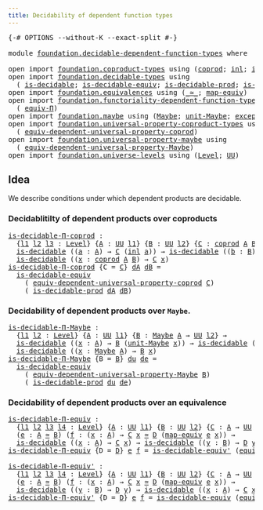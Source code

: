 ```yaml
---
title: Decidability of dependent function types
---
```


<pre class="Agda"><a id="66" class="Symbol">{-#</a> <a id="70" class="Keyword">OPTIONS</a> <a id="78" class="Pragma">--without-K</a> <a id="90" class="Pragma">--exact-split</a> <a id="104" class="Symbol">#-}</a>

<a id="109" class="Keyword">module</a> <a id="116" href="foundation.decidable-dependent-function-types.html" class="Module">foundation.decidable-dependent-function-types</a> <a id="162" class="Keyword">where</a>

<a id="169" class="Keyword">open</a> <a id="174" class="Keyword">import</a> <a id="181" href="foundation.coproduct-types.html" class="Module">foundation.coproduct-types</a> <a id="208" class="Keyword">using</a> <a id="214" class="Symbol">(</a><a id="215" href="foundation.coproduct-types.html#1182" class="Datatype">coprod</a><a id="221" class="Symbol">;</a> <a id="223" href="foundation.coproduct-types.html#1253" class="InductiveConstructor">inl</a><a id="226" class="Symbol">;</a> <a id="228" href="foundation.coproduct-types.html#1276" class="InductiveConstructor">inr</a><a id="231" class="Symbol">)</a>
<a id="233" class="Keyword">open</a> <a id="238" class="Keyword">import</a> <a id="245" href="foundation.decidable-types.html" class="Module">foundation.decidable-types</a> <a id="272" class="Keyword">using</a>
  <a id="280" class="Symbol">(</a> <a id="282" href="foundation.decidable-types.html#1918" class="Function">is-decidable</a><a id="294" class="Symbol">;</a> <a id="296" href="foundation.decidable-types.html#5714" class="Function">is-decidable-equiv</a><a id="314" class="Symbol">;</a> <a id="316" href="foundation.decidable-types.html#3336" class="Function">is-decidable-prod</a><a id="333" class="Symbol">;</a> <a id="335" href="foundation.decidable-types.html#5860" class="Function">is-decidable-equiv&#39;</a><a id="354" class="Symbol">)</a>
<a id="356" class="Keyword">open</a> <a id="361" class="Keyword">import</a> <a id="368" href="foundation.equivalences.html" class="Module">foundation.equivalences</a> <a id="392" class="Keyword">using</a> <a id="398" class="Symbol">(</a><a id="399" href="foundation-core.equivalences.html#1621" class="Function Operator">_≃_</a><a id="402" class="Symbol">;</a> <a id="404" href="foundation-core.equivalences.html#1821" class="Function">map-equiv</a><a id="413" class="Symbol">)</a>
<a id="415" class="Keyword">open</a> <a id="420" class="Keyword">import</a> <a id="427" href="foundation.functoriality-dependent-function-types.html" class="Module">foundation.functoriality-dependent-function-types</a> <a id="477" class="Keyword">using</a>
  <a id="485" class="Symbol">(</a> <a id="487" href="foundation.functoriality-dependent-function-types.html#4207" class="Function">equiv-Π</a><a id="494" class="Symbol">)</a>
<a id="496" class="Keyword">open</a> <a id="501" class="Keyword">import</a> <a id="508" href="foundation.maybe.html" class="Module">foundation.maybe</a> <a id="525" class="Keyword">using</a> <a id="531" class="Symbol">(</a><a id="532" href="foundation.maybe.html#1463" class="Function">Maybe</a><a id="537" class="Symbol">;</a> <a id="539" href="foundation.maybe.html#1522" class="Function">unit-Maybe</a><a id="549" class="Symbol">;</a> <a id="551" href="foundation.maybe.html#1590" class="Function">exception-Maybe</a><a id="566" class="Symbol">)</a>
<a id="568" class="Keyword">open</a> <a id="573" class="Keyword">import</a> <a id="580" href="foundation.universal-property-coproduct-types.html" class="Module">foundation.universal-property-coproduct-types</a> <a id="626" class="Keyword">using</a>
  <a id="634" class="Symbol">(</a> <a id="636" href="foundation.universal-property-coproduct-types.html#1645" class="Function">equiv-dependent-universal-property-coprod</a><a id="677" class="Symbol">)</a>
<a id="679" class="Keyword">open</a> <a id="684" class="Keyword">import</a> <a id="691" href="foundation.universal-property-maybe.html" class="Module">foundation.universal-property-maybe</a> <a id="727" class="Keyword">using</a>
  <a id="735" class="Symbol">(</a> <a id="737" href="foundation.universal-property-maybe.html#1978" class="Function">equiv-dependent-universal-property-Maybe</a><a id="777" class="Symbol">)</a>
<a id="779" class="Keyword">open</a> <a id="784" class="Keyword">import</a> <a id="791" href="foundation.universe-levels.html" class="Module">foundation.universe-levels</a> <a id="818" class="Keyword">using</a> <a id="824" class="Symbol">(</a><a id="825" href="Agda.Primitive.html#597" class="Postulate">Level</a><a id="830" class="Symbol">;</a> <a id="832" href="foundation-core.universe-levels.html#235" class="Primitive">UU</a><a id="834" class="Symbol">)</a>
</pre>
## Idea

We describe conditions under which dependent products are decidable.

### Decidablitilty of dependent products over coproducts

<pre class="Agda"><a id="is-decidable-Π-coprod"></a><a id="986" href="foundation.decidable-dependent-function-types.html#986" class="Function">is-decidable-Π-coprod</a> <a id="1008" class="Symbol">:</a>
  <a id="1012" class="Symbol">{</a><a id="1013" href="foundation.decidable-dependent-function-types.html#1013" class="Bound">l1</a> <a id="1016" href="foundation.decidable-dependent-function-types.html#1016" class="Bound">l2</a> <a id="1019" href="foundation.decidable-dependent-function-types.html#1019" class="Bound">l3</a> <a id="1022" class="Symbol">:</a> <a id="1024" href="Agda.Primitive.html#597" class="Postulate">Level</a><a id="1029" class="Symbol">}</a> <a id="1031" class="Symbol">{</a><a id="1032" href="foundation.decidable-dependent-function-types.html#1032" class="Bound">A</a> <a id="1034" class="Symbol">:</a> <a id="1036" href="foundation-core.universe-levels.html#235" class="Primitive">UU</a> <a id="1039" href="foundation.decidable-dependent-function-types.html#1013" class="Bound">l1</a><a id="1041" class="Symbol">}</a> <a id="1043" class="Symbol">{</a><a id="1044" href="foundation.decidable-dependent-function-types.html#1044" class="Bound">B</a> <a id="1046" class="Symbol">:</a> <a id="1048" href="foundation-core.universe-levels.html#235" class="Primitive">UU</a> <a id="1051" href="foundation.decidable-dependent-function-types.html#1016" class="Bound">l2</a><a id="1053" class="Symbol">}</a> <a id="1055" class="Symbol">{</a><a id="1056" href="foundation.decidable-dependent-function-types.html#1056" class="Bound">C</a> <a id="1058" class="Symbol">:</a> <a id="1060" href="foundation.coproduct-types.html#1182" class="Datatype">coprod</a> <a id="1067" href="foundation.decidable-dependent-function-types.html#1032" class="Bound">A</a> <a id="1069" href="foundation.decidable-dependent-function-types.html#1044" class="Bound">B</a> <a id="1071" class="Symbol">→</a> <a id="1073" href="foundation-core.universe-levels.html#235" class="Primitive">UU</a> <a id="1076" href="foundation.decidable-dependent-function-types.html#1019" class="Bound">l3</a><a id="1078" class="Symbol">}</a> <a id="1080" class="Symbol">→</a>
  <a id="1084" href="foundation.decidable-types.html#1918" class="Function">is-decidable</a> <a id="1097" class="Symbol">((</a><a id="1099" href="foundation.decidable-dependent-function-types.html#1099" class="Bound">a</a> <a id="1101" class="Symbol">:</a> <a id="1103" href="foundation.decidable-dependent-function-types.html#1032" class="Bound">A</a><a id="1104" class="Symbol">)</a> <a id="1106" class="Symbol">→</a> <a id="1108" href="foundation.decidable-dependent-function-types.html#1056" class="Bound">C</a> <a id="1110" class="Symbol">(</a><a id="1111" href="foundation.coproduct-types.html#1253" class="InductiveConstructor">inl</a> <a id="1115" href="foundation.decidable-dependent-function-types.html#1099" class="Bound">a</a><a id="1116" class="Symbol">))</a> <a id="1119" class="Symbol">→</a> <a id="1121" href="foundation.decidable-types.html#1918" class="Function">is-decidable</a> <a id="1134" class="Symbol">((</a><a id="1136" href="foundation.decidable-dependent-function-types.html#1136" class="Bound">b</a> <a id="1138" class="Symbol">:</a> <a id="1140" href="foundation.decidable-dependent-function-types.html#1044" class="Bound">B</a><a id="1141" class="Symbol">)</a> <a id="1143" class="Symbol">→</a> <a id="1145" href="foundation.decidable-dependent-function-types.html#1056" class="Bound">C</a> <a id="1147" class="Symbol">(</a><a id="1148" href="foundation.coproduct-types.html#1276" class="InductiveConstructor">inr</a> <a id="1152" href="foundation.decidable-dependent-function-types.html#1136" class="Bound">b</a><a id="1153" class="Symbol">))</a> <a id="1156" class="Symbol">→</a>
  <a id="1160" href="foundation.decidable-types.html#1918" class="Function">is-decidable</a> <a id="1173" class="Symbol">((</a><a id="1175" href="foundation.decidable-dependent-function-types.html#1175" class="Bound">x</a> <a id="1177" class="Symbol">:</a> <a id="1179" href="foundation.coproduct-types.html#1182" class="Datatype">coprod</a> <a id="1186" href="foundation.decidable-dependent-function-types.html#1032" class="Bound">A</a> <a id="1188" href="foundation.decidable-dependent-function-types.html#1044" class="Bound">B</a><a id="1189" class="Symbol">)</a> <a id="1191" class="Symbol">→</a> <a id="1193" href="foundation.decidable-dependent-function-types.html#1056" class="Bound">C</a> <a id="1195" href="foundation.decidable-dependent-function-types.html#1175" class="Bound">x</a><a id="1196" class="Symbol">)</a>
<a id="1198" href="foundation.decidable-dependent-function-types.html#986" class="Function">is-decidable-Π-coprod</a> <a id="1220" class="Symbol">{</a><a id="1221" class="Argument">C</a> <a id="1223" class="Symbol">=</a> <a id="1225" href="foundation.decidable-dependent-function-types.html#1225" class="Bound">C</a><a id="1226" class="Symbol">}</a> <a id="1228" href="foundation.decidable-dependent-function-types.html#1228" class="Bound">dA</a> <a id="1231" href="foundation.decidable-dependent-function-types.html#1231" class="Bound">dB</a> <a id="1234" class="Symbol">=</a>
  <a id="1238" href="foundation.decidable-types.html#5714" class="Function">is-decidable-equiv</a>
    <a id="1261" class="Symbol">(</a> <a id="1263" href="foundation.universal-property-coproduct-types.html#1645" class="Function">equiv-dependent-universal-property-coprod</a> <a id="1305" href="foundation.decidable-dependent-function-types.html#1225" class="Bound">C</a><a id="1306" class="Symbol">)</a>
    <a id="1312" class="Symbol">(</a> <a id="1314" href="foundation.decidable-types.html#3336" class="Function">is-decidable-prod</a> <a id="1332" href="foundation.decidable-dependent-function-types.html#1228" class="Bound">dA</a> <a id="1335" href="foundation.decidable-dependent-function-types.html#1231" class="Bound">dB</a><a id="1337" class="Symbol">)</a>
</pre>
### Decidability of dependent products over `Maybe`.

<pre class="Agda"><a id="is-decidable-Π-Maybe"></a><a id="1406" href="foundation.decidable-dependent-function-types.html#1406" class="Function">is-decidable-Π-Maybe</a> <a id="1427" class="Symbol">:</a>
  <a id="1431" class="Symbol">{</a><a id="1432" href="foundation.decidable-dependent-function-types.html#1432" class="Bound">l1</a> <a id="1435" href="foundation.decidable-dependent-function-types.html#1435" class="Bound">l2</a> <a id="1438" class="Symbol">:</a> <a id="1440" href="Agda.Primitive.html#597" class="Postulate">Level</a><a id="1445" class="Symbol">}</a> <a id="1447" class="Symbol">{</a><a id="1448" href="foundation.decidable-dependent-function-types.html#1448" class="Bound">A</a> <a id="1450" class="Symbol">:</a> <a id="1452" href="foundation-core.universe-levels.html#235" class="Primitive">UU</a> <a id="1455" href="foundation.decidable-dependent-function-types.html#1432" class="Bound">l1</a><a id="1457" class="Symbol">}</a> <a id="1459" class="Symbol">{</a><a id="1460" href="foundation.decidable-dependent-function-types.html#1460" class="Bound">B</a> <a id="1462" class="Symbol">:</a> <a id="1464" href="foundation.maybe.html#1463" class="Function">Maybe</a> <a id="1470" href="foundation.decidable-dependent-function-types.html#1448" class="Bound">A</a> <a id="1472" class="Symbol">→</a> <a id="1474" href="foundation-core.universe-levels.html#235" class="Primitive">UU</a> <a id="1477" href="foundation.decidable-dependent-function-types.html#1435" class="Bound">l2</a><a id="1479" class="Symbol">}</a> <a id="1481" class="Symbol">→</a>
  <a id="1485" href="foundation.decidable-types.html#1918" class="Function">is-decidable</a> <a id="1498" class="Symbol">((</a><a id="1500" href="foundation.decidable-dependent-function-types.html#1500" class="Bound">x</a> <a id="1502" class="Symbol">:</a> <a id="1504" href="foundation.decidable-dependent-function-types.html#1448" class="Bound">A</a><a id="1505" class="Symbol">)</a> <a id="1507" class="Symbol">→</a> <a id="1509" href="foundation.decidable-dependent-function-types.html#1460" class="Bound">B</a> <a id="1511" class="Symbol">(</a><a id="1512" href="foundation.maybe.html#1522" class="Function">unit-Maybe</a> <a id="1523" href="foundation.decidable-dependent-function-types.html#1500" class="Bound">x</a><a id="1524" class="Symbol">))</a> <a id="1527" class="Symbol">→</a> <a id="1529" href="foundation.decidable-types.html#1918" class="Function">is-decidable</a> <a id="1542" class="Symbol">(</a><a id="1543" href="foundation.decidable-dependent-function-types.html#1460" class="Bound">B</a> <a id="1545" href="foundation.maybe.html#1590" class="Function">exception-Maybe</a><a id="1560" class="Symbol">)</a> <a id="1562" class="Symbol">→</a>
  <a id="1566" href="foundation.decidable-types.html#1918" class="Function">is-decidable</a> <a id="1579" class="Symbol">((</a><a id="1581" href="foundation.decidable-dependent-function-types.html#1581" class="Bound">x</a> <a id="1583" class="Symbol">:</a> <a id="1585" href="foundation.maybe.html#1463" class="Function">Maybe</a> <a id="1591" href="foundation.decidable-dependent-function-types.html#1448" class="Bound">A</a><a id="1592" class="Symbol">)</a> <a id="1594" class="Symbol">→</a> <a id="1596" href="foundation.decidable-dependent-function-types.html#1460" class="Bound">B</a> <a id="1598" href="foundation.decidable-dependent-function-types.html#1581" class="Bound">x</a><a id="1599" class="Symbol">)</a>
<a id="1601" href="foundation.decidable-dependent-function-types.html#1406" class="Function">is-decidable-Π-Maybe</a> <a id="1622" class="Symbol">{</a><a id="1623" class="Argument">B</a> <a id="1625" class="Symbol">=</a> <a id="1627" href="foundation.decidable-dependent-function-types.html#1627" class="Bound">B</a><a id="1628" class="Symbol">}</a> <a id="1630" href="foundation.decidable-dependent-function-types.html#1630" class="Bound">du</a> <a id="1633" href="foundation.decidable-dependent-function-types.html#1633" class="Bound">de</a> <a id="1636" class="Symbol">=</a>
  <a id="1640" href="foundation.decidable-types.html#5714" class="Function">is-decidable-equiv</a>
    <a id="1663" class="Symbol">(</a> <a id="1665" href="foundation.universal-property-maybe.html#1978" class="Function">equiv-dependent-universal-property-Maybe</a> <a id="1706" href="foundation.decidable-dependent-function-types.html#1627" class="Bound">B</a><a id="1707" class="Symbol">)</a>
    <a id="1713" class="Symbol">(</a> <a id="1715" href="foundation.decidable-types.html#3336" class="Function">is-decidable-prod</a> <a id="1733" href="foundation.decidable-dependent-function-types.html#1630" class="Bound">du</a> <a id="1736" href="foundation.decidable-dependent-function-types.html#1633" class="Bound">de</a><a id="1738" class="Symbol">)</a>
</pre>
### Decidability of dependent products over an equivalence

<pre class="Agda"><a id="is-decidable-Π-equiv"></a><a id="1813" href="foundation.decidable-dependent-function-types.html#1813" class="Function">is-decidable-Π-equiv</a> <a id="1834" class="Symbol">:</a>
  <a id="1838" class="Symbol">{</a><a id="1839" href="foundation.decidable-dependent-function-types.html#1839" class="Bound">l1</a> <a id="1842" href="foundation.decidable-dependent-function-types.html#1842" class="Bound">l2</a> <a id="1845" href="foundation.decidable-dependent-function-types.html#1845" class="Bound">l3</a> <a id="1848" href="foundation.decidable-dependent-function-types.html#1848" class="Bound">l4</a> <a id="1851" class="Symbol">:</a> <a id="1853" href="Agda.Primitive.html#597" class="Postulate">Level</a><a id="1858" class="Symbol">}</a> <a id="1860" class="Symbol">{</a><a id="1861" href="foundation.decidable-dependent-function-types.html#1861" class="Bound">A</a> <a id="1863" class="Symbol">:</a> <a id="1865" href="foundation-core.universe-levels.html#235" class="Primitive">UU</a> <a id="1868" href="foundation.decidable-dependent-function-types.html#1839" class="Bound">l1</a><a id="1870" class="Symbol">}</a> <a id="1872" class="Symbol">{</a><a id="1873" href="foundation.decidable-dependent-function-types.html#1873" class="Bound">B</a> <a id="1875" class="Symbol">:</a> <a id="1877" href="foundation-core.universe-levels.html#235" class="Primitive">UU</a> <a id="1880" href="foundation.decidable-dependent-function-types.html#1842" class="Bound">l2</a><a id="1882" class="Symbol">}</a> <a id="1884" class="Symbol">{</a><a id="1885" href="foundation.decidable-dependent-function-types.html#1885" class="Bound">C</a> <a id="1887" class="Symbol">:</a> <a id="1889" href="foundation.decidable-dependent-function-types.html#1861" class="Bound">A</a> <a id="1891" class="Symbol">→</a> <a id="1893" href="foundation-core.universe-levels.html#235" class="Primitive">UU</a> <a id="1896" href="foundation.decidable-dependent-function-types.html#1845" class="Bound">l3</a><a id="1898" class="Symbol">}</a> <a id="1900" class="Symbol">{</a><a id="1901" href="foundation.decidable-dependent-function-types.html#1901" class="Bound">D</a> <a id="1903" class="Symbol">:</a> <a id="1905" href="foundation.decidable-dependent-function-types.html#1873" class="Bound">B</a> <a id="1907" class="Symbol">→</a> <a id="1909" href="foundation-core.universe-levels.html#235" class="Primitive">UU</a> <a id="1912" href="foundation.decidable-dependent-function-types.html#1848" class="Bound">l4</a><a id="1914" class="Symbol">}</a>
  <a id="1918" class="Symbol">(</a><a id="1919" href="foundation.decidable-dependent-function-types.html#1919" class="Bound">e</a> <a id="1921" class="Symbol">:</a> <a id="1923" href="foundation.decidable-dependent-function-types.html#1861" class="Bound">A</a> <a id="1925" href="foundation-core.equivalences.html#1621" class="Function Operator">≃</a> <a id="1927" href="foundation.decidable-dependent-function-types.html#1873" class="Bound">B</a><a id="1928" class="Symbol">)</a> <a id="1930" class="Symbol">(</a><a id="1931" href="foundation.decidable-dependent-function-types.html#1931" class="Bound">f</a> <a id="1933" class="Symbol">:</a> <a id="1935" class="Symbol">(</a><a id="1936" href="foundation.decidable-dependent-function-types.html#1936" class="Bound">x</a> <a id="1938" class="Symbol">:</a> <a id="1940" href="foundation.decidable-dependent-function-types.html#1861" class="Bound">A</a><a id="1941" class="Symbol">)</a> <a id="1943" class="Symbol">→</a> <a id="1945" href="foundation.decidable-dependent-function-types.html#1885" class="Bound">C</a> <a id="1947" href="foundation.decidable-dependent-function-types.html#1936" class="Bound">x</a> <a id="1949" href="foundation-core.equivalences.html#1621" class="Function Operator">≃</a> <a id="1951" href="foundation.decidable-dependent-function-types.html#1901" class="Bound">D</a> <a id="1953" class="Symbol">(</a><a id="1954" href="foundation-core.equivalences.html#1821" class="Function">map-equiv</a> <a id="1964" href="foundation.decidable-dependent-function-types.html#1919" class="Bound">e</a> <a id="1966" href="foundation.decidable-dependent-function-types.html#1936" class="Bound">x</a><a id="1967" class="Symbol">))</a> <a id="1970" class="Symbol">→</a>
  <a id="1974" href="foundation.decidable-types.html#1918" class="Function">is-decidable</a> <a id="1987" class="Symbol">((</a><a id="1989" href="foundation.decidable-dependent-function-types.html#1989" class="Bound">x</a> <a id="1991" class="Symbol">:</a> <a id="1993" href="foundation.decidable-dependent-function-types.html#1861" class="Bound">A</a><a id="1994" class="Symbol">)</a> <a id="1996" class="Symbol">→</a> <a id="1998" href="foundation.decidable-dependent-function-types.html#1885" class="Bound">C</a> <a id="2000" href="foundation.decidable-dependent-function-types.html#1989" class="Bound">x</a><a id="2001" class="Symbol">)</a> <a id="2003" class="Symbol">→</a> <a id="2005" href="foundation.decidable-types.html#1918" class="Function">is-decidable</a> <a id="2018" class="Symbol">((</a><a id="2020" href="foundation.decidable-dependent-function-types.html#2020" class="Bound">y</a> <a id="2022" class="Symbol">:</a> <a id="2024" href="foundation.decidable-dependent-function-types.html#1873" class="Bound">B</a><a id="2025" class="Symbol">)</a> <a id="2027" class="Symbol">→</a> <a id="2029" href="foundation.decidable-dependent-function-types.html#1901" class="Bound">D</a> <a id="2031" href="foundation.decidable-dependent-function-types.html#2020" class="Bound">y</a><a id="2032" class="Symbol">)</a>
<a id="2034" href="foundation.decidable-dependent-function-types.html#1813" class="Function">is-decidable-Π-equiv</a> <a id="2055" class="Symbol">{</a><a id="2056" class="Argument">D</a> <a id="2058" class="Symbol">=</a> <a id="2060" href="foundation.decidable-dependent-function-types.html#2060" class="Bound">D</a><a id="2061" class="Symbol">}</a> <a id="2063" href="foundation.decidable-dependent-function-types.html#2063" class="Bound">e</a> <a id="2065" href="foundation.decidable-dependent-function-types.html#2065" class="Bound">f</a> <a id="2067" class="Symbol">=</a> <a id="2069" href="foundation.decidable-types.html#5860" class="Function">is-decidable-equiv&#39;</a> <a id="2089" class="Symbol">(</a><a id="2090" href="foundation.functoriality-dependent-function-types.html#4207" class="Function">equiv-Π</a> <a id="2098" href="foundation.decidable-dependent-function-types.html#2060" class="Bound">D</a> <a id="2100" href="foundation.decidable-dependent-function-types.html#2063" class="Bound">e</a> <a id="2102" href="foundation.decidable-dependent-function-types.html#2065" class="Bound">f</a><a id="2103" class="Symbol">)</a>

<a id="is-decidable-Π-equiv&#39;"></a><a id="2106" href="foundation.decidable-dependent-function-types.html#2106" class="Function">is-decidable-Π-equiv&#39;</a> <a id="2128" class="Symbol">:</a>
  <a id="2132" class="Symbol">{</a><a id="2133" href="foundation.decidable-dependent-function-types.html#2133" class="Bound">l1</a> <a id="2136" href="foundation.decidable-dependent-function-types.html#2136" class="Bound">l2</a> <a id="2139" href="foundation.decidable-dependent-function-types.html#2139" class="Bound">l3</a> <a id="2142" href="foundation.decidable-dependent-function-types.html#2142" class="Bound">l4</a> <a id="2145" class="Symbol">:</a> <a id="2147" href="Agda.Primitive.html#597" class="Postulate">Level</a><a id="2152" class="Symbol">}</a> <a id="2154" class="Symbol">{</a><a id="2155" href="foundation.decidable-dependent-function-types.html#2155" class="Bound">A</a> <a id="2157" class="Symbol">:</a> <a id="2159" href="foundation-core.universe-levels.html#235" class="Primitive">UU</a> <a id="2162" href="foundation.decidable-dependent-function-types.html#2133" class="Bound">l1</a><a id="2164" class="Symbol">}</a> <a id="2166" class="Symbol">{</a><a id="2167" href="foundation.decidable-dependent-function-types.html#2167" class="Bound">B</a> <a id="2169" class="Symbol">:</a> <a id="2171" href="foundation-core.universe-levels.html#235" class="Primitive">UU</a> <a id="2174" href="foundation.decidable-dependent-function-types.html#2136" class="Bound">l2</a><a id="2176" class="Symbol">}</a> <a id="2178" class="Symbol">{</a><a id="2179" href="foundation.decidable-dependent-function-types.html#2179" class="Bound">C</a> <a id="2181" class="Symbol">:</a> <a id="2183" href="foundation.decidable-dependent-function-types.html#2155" class="Bound">A</a> <a id="2185" class="Symbol">→</a> <a id="2187" href="foundation-core.universe-levels.html#235" class="Primitive">UU</a> <a id="2190" href="foundation.decidable-dependent-function-types.html#2139" class="Bound">l3</a><a id="2192" class="Symbol">}</a> <a id="2194" class="Symbol">{</a><a id="2195" href="foundation.decidable-dependent-function-types.html#2195" class="Bound">D</a> <a id="2197" class="Symbol">:</a> <a id="2199" href="foundation.decidable-dependent-function-types.html#2167" class="Bound">B</a> <a id="2201" class="Symbol">→</a> <a id="2203" href="foundation-core.universe-levels.html#235" class="Primitive">UU</a> <a id="2206" href="foundation.decidable-dependent-function-types.html#2142" class="Bound">l4</a><a id="2208" class="Symbol">}</a>
  <a id="2212" class="Symbol">(</a><a id="2213" href="foundation.decidable-dependent-function-types.html#2213" class="Bound">e</a> <a id="2215" class="Symbol">:</a> <a id="2217" href="foundation.decidable-dependent-function-types.html#2155" class="Bound">A</a> <a id="2219" href="foundation-core.equivalences.html#1621" class="Function Operator">≃</a> <a id="2221" href="foundation.decidable-dependent-function-types.html#2167" class="Bound">B</a><a id="2222" class="Symbol">)</a> <a id="2224" class="Symbol">(</a><a id="2225" href="foundation.decidable-dependent-function-types.html#2225" class="Bound">f</a> <a id="2227" class="Symbol">:</a> <a id="2229" class="Symbol">(</a><a id="2230" href="foundation.decidable-dependent-function-types.html#2230" class="Bound">x</a> <a id="2232" class="Symbol">:</a> <a id="2234" href="foundation.decidable-dependent-function-types.html#2155" class="Bound">A</a><a id="2235" class="Symbol">)</a> <a id="2237" class="Symbol">→</a> <a id="2239" href="foundation.decidable-dependent-function-types.html#2179" class="Bound">C</a> <a id="2241" href="foundation.decidable-dependent-function-types.html#2230" class="Bound">x</a> <a id="2243" href="foundation-core.equivalences.html#1621" class="Function Operator">≃</a> <a id="2245" href="foundation.decidable-dependent-function-types.html#2195" class="Bound">D</a> <a id="2247" class="Symbol">(</a><a id="2248" href="foundation-core.equivalences.html#1821" class="Function">map-equiv</a> <a id="2258" href="foundation.decidable-dependent-function-types.html#2213" class="Bound">e</a> <a id="2260" href="foundation.decidable-dependent-function-types.html#2230" class="Bound">x</a><a id="2261" class="Symbol">))</a> <a id="2264" class="Symbol">→</a>
  <a id="2268" href="foundation.decidable-types.html#1918" class="Function">is-decidable</a> <a id="2281" class="Symbol">((</a><a id="2283" href="foundation.decidable-dependent-function-types.html#2283" class="Bound">y</a> <a id="2285" class="Symbol">:</a> <a id="2287" href="foundation.decidable-dependent-function-types.html#2167" class="Bound">B</a><a id="2288" class="Symbol">)</a> <a id="2290" class="Symbol">→</a> <a id="2292" href="foundation.decidable-dependent-function-types.html#2195" class="Bound">D</a> <a id="2294" href="foundation.decidable-dependent-function-types.html#2283" class="Bound">y</a><a id="2295" class="Symbol">)</a> <a id="2297" class="Symbol">→</a> <a id="2299" href="foundation.decidable-types.html#1918" class="Function">is-decidable</a> <a id="2312" class="Symbol">((</a><a id="2314" href="foundation.decidable-dependent-function-types.html#2314" class="Bound">x</a> <a id="2316" class="Symbol">:</a> <a id="2318" href="foundation.decidable-dependent-function-types.html#2155" class="Bound">A</a><a id="2319" class="Symbol">)</a> <a id="2321" class="Symbol">→</a> <a id="2323" href="foundation.decidable-dependent-function-types.html#2179" class="Bound">C</a> <a id="2325" href="foundation.decidable-dependent-function-types.html#2314" class="Bound">x</a><a id="2326" class="Symbol">)</a>
<a id="2328" href="foundation.decidable-dependent-function-types.html#2106" class="Function">is-decidable-Π-equiv&#39;</a> <a id="2350" class="Symbol">{</a><a id="2351" class="Argument">D</a> <a id="2353" class="Symbol">=</a> <a id="2355" href="foundation.decidable-dependent-function-types.html#2355" class="Bound">D</a><a id="2356" class="Symbol">}</a> <a id="2358" href="foundation.decidable-dependent-function-types.html#2358" class="Bound">e</a> <a id="2360" href="foundation.decidable-dependent-function-types.html#2360" class="Bound">f</a> <a id="2362" class="Symbol">=</a> <a id="2364" href="foundation.decidable-types.html#5714" class="Function">is-decidable-equiv</a> <a id="2383" class="Symbol">(</a><a id="2384" href="foundation.functoriality-dependent-function-types.html#4207" class="Function">equiv-Π</a> <a id="2392" href="foundation.decidable-dependent-function-types.html#2355" class="Bound">D</a> <a id="2394" href="foundation.decidable-dependent-function-types.html#2358" class="Bound">e</a> <a id="2396" href="foundation.decidable-dependent-function-types.html#2360" class="Bound">f</a><a id="2397" class="Symbol">)</a>
</pre>